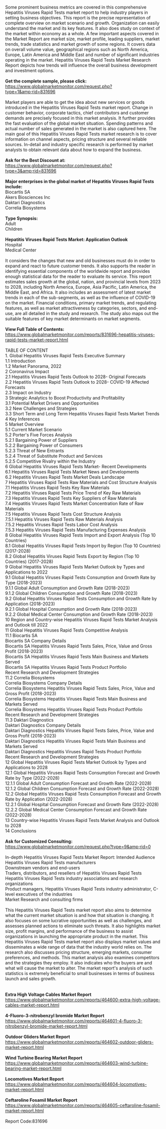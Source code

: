 Some prominent business metrics are covered in this comprehensive Hepatitis Viruses Rapid Tests market report to help industry players in setting business objectives. This report is the precise representation of complete overview on market scenario and growth. Organization can easily understand the market and its key features. It also does study on context of the market within economy as a whole. A few important aspects covered in the Market Report are market size, market profile, leading suppliers, market trends, trade statistics and market growth of some regions. It covers data on overall volume value, geographical regions such as North America, Europe, Latin America and Middle East and number of significant industries operating in the market. Hepatitis Viruses Rapid Tests Market Research Report depicts how trends will influence the overall business development and investment options. <br /><br /><strong>Get the complete sample, please click:</strong><br /><a href="https://www.globalmarketmonitor.com/request.php?type=1&amp;rid=831696">https://www.globalmarketmonitor.com/request.php?type=1&amp;rid=831696</a><br /><br />Market players are able to get the idea about new services or goods introduced in the Hepatitis Viruses Rapid Tests market report. Change in customer behavior, corporate tactics, chief contributors and customer demands are precisely focused in this market analysis. It further provides the fast evaluation of the global market situation. Spending patterns and actual number of sales generated in the market is also captured here. The main goal of this Hepatitis Viruses Rapid Tests market research is to cover information on channel aspects, pricing structure and several reliable sources. In-detail and industry specific research is performed by market analysts to obtain relevant data about how to expand the business. <br /><br /><strong>Ask for the Best Discount at:</strong><br /><a href="https://www.globalmarketmonitor.com/request.php?type=3&amp;rid=831696">https://www.globalmarketmonitor.com/request.php?type=3&amp;rid=831696</a><br /><br /><strong>Major enterprises in the global market of Hepatitis Viruses Rapid Tests include:</strong><br /> Biocartis SA <br />Akers Biosciences Inc <br />Daktari Diagnostics <br />Correlia Biosystems <br /><br /><strong>Type Synopsis:</strong><br />Adult <br />Children <br /><br /><strong>Hepatitis Viruses Rapid Tests Market: Application Outlook</strong><br />Hospital <br />Medical Center <br /><br />It considers the changes that new and old businesses must do in order to expand and react to future customer trends. It also supports the reader in identifying essential components of the worldwide report and provides enough statistical data for the reader to evaluate its service. This report estimates sales growth at the global, nation, and provincial levels from 2023 to 2028, including North America, Europe, Asia Pacific, Latin America, the Middle East, and Africa. It also includes an assessment of latest market trends in each of the sub-segments, as well as the influence of COVID-19 on the market. Financial conditions, primary market trends, and regulating features, as well as market attractiveness by categories, sectors, and end-use, are all detailed in the study and research. The study also maps out the suitable features of key market determinants on market segments.<br /><br /><strong>View Full Table of Contents:</strong><br /><a href="https://www.globalmarketmonitor.com/reports/831696-hepatitis-viruses-rapid-tests-market-report.html">https://www.globalmarketmonitor.com/reports/831696-hepatitis-viruses-rapid-tests-market-report.html</a><br /><br />TABLE OF CONTENT<br />1. Global Hepatitis Viruses Rapid Tests Executive Summary<br />1.1 Introduction<br />1.2 Market Panorama, 2022<br />2 Coronavirus Impact<br />2.1 Hepatitis Viruses Rapid Tests Outlook to 2028- Original Forecasts<br />2.2 Hepatitis Viruses Rapid Tests Outlook to 2028- COVID-19 Affected Forecasts<br />2.3 Impact on Industry<br />3 Strategic Analytics to Boost Productivity and Profitability<br />3.1 Potential Market Drivers and Opportunities<br />3.2 New Challenges and Strategies<br />3.3 Short Term and Long Term Hepatitis Viruses Rapid Tests Market Trends<br />4 Key Inferences<br />5 Market Overview<br />5.1 Current Market Scenario<br />5.2 Porter's Five Forces Analysis<br />5.2.1 Bargaining Power of Suppliers<br />5.2.2 Bargaining Power of Consumers<br />5.2.3 Threat of New Entrants<br />5.2.4 Threat of Substitute Product and Services<br />5.2.5 Competitive Rivalry within the Industry<br />6 Global Hepatitis Viruses Rapid Tests Market- Recent Developments<br />6.1 Hepatitis Viruses Rapid Tests Market News and Developments<br />6.2 Hepatitis Viruses Rapid Tests Market Deals Landscape<br />7 Hepatitis Viruses Rapid Tests Raw Materials and Cost Structure Analysis<br />7.1 Hepatitis Viruses Rapid Tests Key Raw Materials<br />7.2 Hepatitis Viruses Rapid Tests Price Trend of Key Raw Materials<br />7.3 Hepatitis Viruses Rapid Tests Key Suppliers of Raw Materials<br />7.4 Hepatitis Viruses Rapid Tests Market Concentration Rate of Raw Materials<br />7.5 Hepatitis Viruses Rapid Tests Cost Structure Analysis<br />7.5.1 Hepatitis Viruses Rapid Tests Raw Materials Analysis<br />7.5.2 Hepatitis Viruses Rapid Tests Labor Cost Analysis<br />7.5.3 Hepatitis Viruses Rapid Tests Manufacturing Expenses Analysis<br />8 Global Hepatitis Viruses Rapid Tests Import and Export Analysis (Top 10 Countries)<br />8.1 Global Hepatitis Viruses Rapid Tests Import by Region (Top 10 Countries) (2017-2028)<br />8.2 Global Hepatitis Viruses Rapid Tests Export by Region (Top 10 Countries) (2017-2028)<br />9 Global Hepatitis Viruses Rapid Tests Market Outlook by Types and Applications to 2022<br />9.1 Global Hepatitis Viruses Rapid Tests Consumption and Growth Rate by Type (2018-2023)<br />9.1.1 Global Adult Consumption and Growth Rate (2018-2023)<br />9.1.2 Global Children Consumption and Growth Rate (2018-2023)<br />9.2 Global Hepatitis Viruses Rapid Tests Consumption and Growth Rate by Application (2018-2023)<br />9.2.1  Global Hospital Consumption and Growth Rate (2018-2023)<br />9.2.2  Global Medical Center Consumption and Growth Rate (2018-2023)<br />10 Region and Country-wise Hepatitis Viruses Rapid Tests Market Analysis and Outlook till 2022<br />11 Global Hepatitis Viruses Rapid Tests Competitive Analysis<br />11.1 Biocartis SA<br />Biocartis SA Company Details<br />Biocartis SA Hepatitis Viruses Rapid Tests Sales, Price, Value and Gross Profit (2018-2023)<br />Biocartis SA Hepatitis Viruses Rapid Tests Main Business and Markets Served<br />Biocartis SA Hepatitis Viruses Rapid Tests Product Portfolio<br />Recent Research and Development Strategies<br />11.2 Correlia Biosystems<br />Correlia Biosystems Company Details<br />Correlia Biosystems Hepatitis Viruses Rapid Tests Sales, Price, Value and Gross Profit (2018-2023)<br />Correlia Biosystems Hepatitis Viruses Rapid Tests Main Business and Markets Served<br />Correlia Biosystems Hepatitis Viruses Rapid Tests Product Portfolio<br />Recent Research and Development Strategies<br />11.3 Daktari Diagnostics<br />Daktari Diagnostics Company Details<br />Daktari Diagnostics Hepatitis Viruses Rapid Tests Sales, Price, Value and Gross Profit (2018-2023)<br />Daktari Diagnostics Hepatitis Viruses Rapid Tests Main Business and Markets Served<br />Daktari Diagnostics Hepatitis Viruses Rapid Tests Product Portfolio<br />Recent Research and Development Strategies<br />12 Global Hepatitis Viruses Rapid Tests Market Outlook by Types and Applications to 2028<br />12.1 Global Hepatitis Viruses Rapid Tests Consumption Forecast and Growth Rate by Type (2022-2028)<br />12.1.1 Global Adult Consumption Forecast and Growth Rate (2022-2028)<br />12.1.2 Global Children Consumption Forecast and Growth Rate (2022-2028)<br />12.2 Global Hepatitis Viruses Rapid Tests Consumption Forecast and Growth Rate by Application (2022-2028)<br />12.2.1 Global Hospital Consumption Forecast and Growth Rate (2022-2028)<br />12.2.2 Global Medical Center Consumption Forecast and Growth Rate (2022-2028)<br />13 Country-wise Hepatitis Viruses Rapid Tests Market Analysis and Outlook to 2028<br />14 Conclusions<br /><br /><strong>Ask for Customized Consulting:</strong><br /><a href="https://www.globalmarketmonitor.com/request.php?type=9&amp;rid=0">https://www.globalmarketmonitor.com/request.php?type=9&amp;rid=0</a><br /><br />In-depth Hepatitis Viruses Rapid Tests Market Report: Intended Audience<br />Hepatitis Viruses Rapid Tests manufacturers<br />Downstream vendors and end-users<br />Traders, distributors, and resellers of Hepatitis Viruses Rapid Tests<br />Hepatitis Viruses Rapid Tests industry associations and research organizations<br />Product managers, Hepatitis Viruses Rapid Tests industry administrator, C-level executives of the industries<br />Market Research and consulting firms<br /><br />This Hepatitis Viruses Rapid Tests market report also aims to determine what the current market situation is and how that situation is changing. It also focuses on some lucrative opportunities as well as challenges, and assesses planned actions to eliminate such threats. It also highlights market size, profit margins, and performance of the business to assist organizations in launching the appropriate product in the market. This Hepatitis Viruses Rapid Tests market report also displays market values and disseminates a wide range of data that the industry world relies on. The research also discusses pricing structure, emerging markets, consumer preferences, and methods. This market analysis also examines competitors and the strategies they employ. It also indicates who the buyers are and what will cause the market to alter. The market report's analysis of such statistics is extremely beneficial to small businesses in terms of business launch and sales growth.<br /><br /><strong><br /></strong><strong>Extra High Voltage Cables Market Report</strong><br /><a href="https://www.globalmarketmonitor.com/reports/464600-extra-high-voltage-cables-market-report.html">https://www.globalmarketmonitor.com/reports/464600-extra-high-voltage-cables-market-report.html</a><br /><br /><strong>4-Fluoro-3-nitrobenzyl bromide Market Report</strong><br /><a href="https://www.globalmarketmonitor.com/reports/464601-4-fluoro-3-nitrobenzyl-bromide-market-report.html">https://www.globalmarketmonitor.com/reports/464601-4-fluoro-3-nitrobenzyl-bromide-market-report.html</a><br /><br /><strong>Outdoor Gliders Market Report</strong><br /><a href="https://www.globalmarketmonitor.com/reports/464602-outdoor-gliders-market-report.html">https://www.globalmarketmonitor.com/reports/464602-outdoor-gliders-market-report.html</a><br /><br /><strong>Wind Turbine Bearing Market Report</strong><br /><a href="https://www.globalmarketmonitor.com/reports/464603-wind-turbine-bearing-market-report.html">https://www.globalmarketmonitor.com/reports/464603-wind-turbine-bearing-market-report.html</a><br /><br /><strong>Locomotives Market Report</strong><br /><a href="https://www.globalmarketmonitor.com/reports/464604-locomotives-market-report.html">https://www.globalmarketmonitor.com/reports/464604-locomotives-market-report.html</a><br /><br /><strong>Ceftaroline Fosamil Market Report</strong><br /><a href="https://www.globalmarketmonitor.com/reports/464605-ceftaroline-fosamil-market-report.html">https://www.globalmarketmonitor.com/reports/464605-ceftaroline-fosamil-market-report.html</a><br /><br />Report Code:831696</p>
